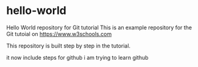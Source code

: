 # hello-world
Hello World repository for Git tutorial
This is an example repository for the Git tutoial on https://www.w3schools.com

This repository is built step by step in the tutorial.

it now include steps for github
i am trying to learn github
